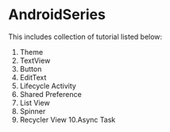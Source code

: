 # AndroidSeries

This includes collection of tutorial listed below:
1. Theme
2. TextView
3. Button
4. EditText
5. Lifecycle Activity
6. Shared Preference
7. List View
8. Spinner
9. Recycler View
10.Async Task
